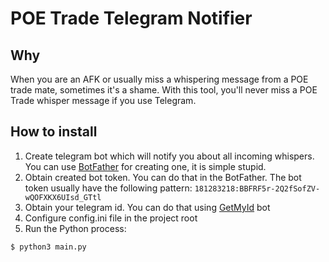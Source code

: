 # POE Trade Telegram Notifier

## Why

When you are an AFK or usually miss a whispering message from a POE trade mate, sometimes it's a shame. With this tool, you'll never miss a POE Trade whisper message if you use Telegram.

## How to install

1. Create telegram bot which will notify you about all incoming whispers. You can use [BotFather](https://t.me/BotFather) for creating one, it is simple stupid.
2. Obtain created bot token. You can do that in the BotFather. The bot token usually have the following pattern: `181283218:BBFRF5r-2Q2fSofZV-wQOFXKX6UIsd_GTtl`
3. Obtain your telegram id. You can do that using [GetMyId](https://t.me/getmyid_bot) bot
4. Configure config.ini file in the project root
5. Run the Python process:
```python
$ python3 main.py
```
